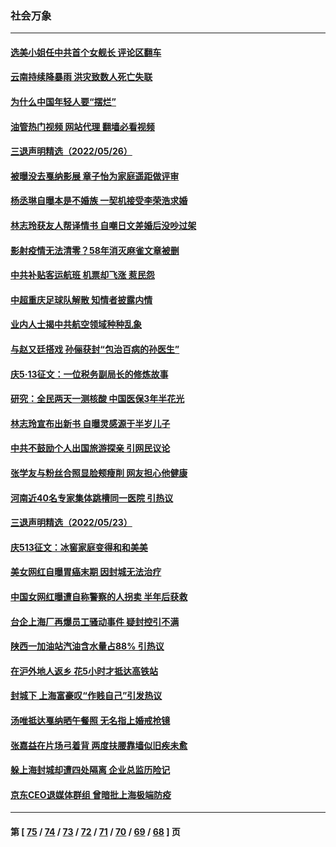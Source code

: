 ### 社会万象
---
#### [选美小姐任中共首个女舰长 评论区翻车](../../pages/ncid282/n13746847.md?05280445) 
#### [云南持续降暴雨 洪灾致数人死亡失联](../../pages/ncid282/n13746734.md?05280445) 
#### [为什么中国年轻人要“摆烂”](../../pages/ncid282/n13746219.md?05280445) 
#### [油管热门视频 网站代理 翻墙必看视频](http://209.222.30.114:81/youtube.html?05280445)
#### [三退声明精选（2022/05/26）](../../pages/ncid282/n13746358.md?05280445) 
#### [被曝没去戛纳影展 章子怡为家庭遥距做评审](../../pages/ncid282/n13746195.md?05280445) 
#### [杨丞琳自曝本是不婚族 一契机接受李荣浩求婚](../../pages/ncid282/n13746140.md?05280445) 
#### [林志玲获友人帮译情书 自嘲日文差婚后没吵过架](../../pages/ncid282/n13746161.md?05280445) 
#### [影射疫情无法清零？58年消灭麻雀文章被删](../../pages/ncid282/n13746011.md?05280445) 
#### [中共补贴客运航班 机票却飞涨 惹民怨](../../pages/ncid282/n13745645.md?05280445) 
#### [中超重庆足球队解散 知情者披露内情](../../pages/ncid282/n13745612.md?05280445) 
#### [业内人士揭中共航空领域种种乱象](../../pages/ncid282/n13745602.md?05280445) 
#### [与赵又廷搭戏 孙俪获封“包治百病的孙医生”](../../pages/ncid282/n13745325.md?05280445) 
#### [庆5·13征文：一位税务副局长的修炼故事](../../pages/ncid282/n13745006.md?05280445) 
#### [研究：全民两天一测核酸 中国医保3年半花光](../../pages/ncid282/n13744928.md?05280445) 
#### [林志玲宣布出新书 自曝灵感源于半岁儿子](../../pages/ncid282/n13744505.md?05280445) 
#### [中共不鼓励个人出国旅游探亲 引网民议论](../../pages/ncid282/n13744129.md?05280445) 
#### [张学友与粉丝合照显脸颊瘦削 网友担心他健康](../../pages/ncid282/n13743829.md?05280445) 
#### [河南近40名专家集体跳槽同一医院 引热议](../../pages/ncid282/n13743958.md?05280445) 
#### [三退声明精选（2022/05/23）](../../pages/ncid282/n13743949.md?05280445) 
#### [庆513征文：冰窖家庭变得和和美美](../../pages/ncid282/n13743835.md?05280445) 
#### [美女网红自曝胃癌末期 因封城无法治疗](../../pages/ncid282/n13743687.md?05280445) 
#### [中国女网红曝遭自称警察的人拐卖 半年后获救](../../pages/ncid282/n13743517.md?05280445) 
#### [台企上海厂再爆员工骚动事件 疑封控引不满](../../pages/ncid282/n13743522.md?05280445) 
#### [陕西一加油站汽油含水量占88% 引热议](../../pages/ncid282/n13743335.md?05280445) 
#### [在沪外地人返乡 花5小时才抵达高铁站](../../pages/ncid282/n13743296.md?05280445) 
#### [封城下 上海富豪叹“作贱自己”引发热议](../../pages/ncid282/n13743120.md?05280445) 
#### [汤唯抵达戛纳晒午餐照 无名指上婚戒抢镜](../../pages/ncid282/n13743058.md?05280445) 
#### [张嘉益在片场弓着背 两度扶腰靠墙似旧疾未愈](../../pages/ncid282/n13743026.md?05280445) 
#### [躲上海封城却遭四处隔离 企业总监历险记](../../pages/ncid282/n13742979.md?05280445) 
#### [京东CEO退媒体群组 曾暗批上海极端防疫](../../pages/ncid282/n13742574.md?05280445) 

---
#### 第 [ [75](./75.md?05280445) / [74](./74.md?05280445) / [73](./73.md?05280445) / [72](./72.md?05280445) / [71](./71.md?05280445) / [70](./70.md?05280445) / [69](./69.md?05280445) / [68](./68.md?05280445) ] 页
